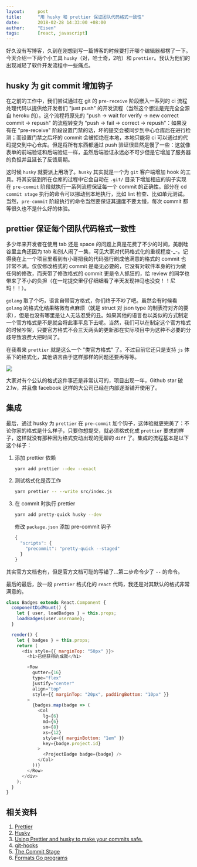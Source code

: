 ```yaml
---
layout:     post
title:      "用 husky 和 prettier 保证团队代码格式一致性"
date:       2018-02-28 14:33:00 +08:00
author:     "Eisen"
tags:       [react, javascript]
---
```


好久没有写博客，久到在刚想到写一篇博客的时候要打开哪个编辑器都楞了一下。今天介绍一下两个小工具 `husky`（对，哈士奇，2哈）和 `prettier`。我认为他们的出现减轻了软件开发流程中一些痛点。

## husky 为 git commit 增加钩子

在之前的工作中，我们尝试通过在 git 的 `pre-receive` 阶段嵌入一系列的 ci 流程处理代码以提供给开发者们 "just push" 的开发流程（当然这个想法是完完全全源自  heroku 的）。这个流程将原先的 "push -> wait for verify -> new correct commit -> repush" 的流程转变为 "push -> fail -> correct -> repush"：如果没有在 "pre-receive" 阶段设置门禁的话，坏的提交会被同步到中心仓库后在进行检测；而设置门禁之后坏的 commit 会被拒绝在本地，本地只能将 ci 可以通过的代码提交到中心仓库。但是将所有东西都通过 push 验证很显然是慢了一些：这就像表单的前端验证和后端验证一样，虽然后端验证永远必不可少但是它增加了服务器的负担并且延长了反馈周期。

这时候 `husky` 就要派上用场了。`husky` 其实就是一个为 `git` 客户端增加 hook 的工具。将其安装到所在仓库的过程中它会自动在 `.git/` 目录下增加相应的钩子实现在 `pre-commit` 阶段就执行一系列流程保证每一个 commit 的正确性。部分在 cd `commit stage` 执行的命令可以挪动到本地执行，比如 lint 检查、比如单元测试。当然，`pre-commit` 阶段执行的命令当然要保证其速度不要太慢，每次 commit 都等很久也不是什么好的体验。

## prettier 保证每个团队代码格式一致性

多少年来开发者在使用 tab 还是 space 的问题上真是花费了不少的时间，美剧硅谷里主角还因为 tab 和别人闹了一集，可见大家对代码格式化的重视程度-_-。记得我在上一个项目里看到有小哥把我的代码强行刷成他满意的格式的 commit 也非常不满。仅仅修改格式的 commit 是毫无必要的，它没有对软件本身的行为做任何的修改，而夹带了修改格式的 commit 更是令人抓狂的，给 review 的同学也带来了不小的负担（在一坨提交里仔仔细细看了半天发现神马也没变！！尼玛！！）。

`golang` 取了个巧，语言自带官方格式，你们终于不吵了吧。虽然会有时候看 `golang` 的格式化结果略微有点麻烦（就是 struct 对 json type 的制表符对齐的要求），但是也没有哪里是让人无法忍受的丑。如果其他的语言也以类似的方式制定一个官方格式是不是就会将此事平息下去呢。当然，我们可以在制定这个官方格式的时候吵架，只要官方格式不会三天两头的更新那在实际项目中为这种不必要的分歧导致浪费大把时间了。

在我看来 `prettier` 就是这么一个 "类官方格式" 了。不过目前它还只是支持 `js` 体系下的格式化，其他语言由于这样那样的问题还要再等等。

![](http://o8p12ybem.bkt.clouddn.com/15197990961653.jpg?imageView2/2/w/1200/q/75%7Cimageslim)

大家对有个公认的格式这件事还是非常认可的，项目出现一年，Github star 破 2.1w，并且像 facebook 这样的大公司已经在内部逐渐铺开使用了。

## 集成

最后，通过 husky 为 `prettier` 在 `pre-commit` 加个钩子，这体验就更完美了：不论你家的格式是什么样子，只要你想提交，就必须格式化成 `prettier` 要求的样子，这样就没有那种因为格式变动出现的无聊的 `diff` 了。集成的流程基本是以下这个样子：

1. 添加 prettier 依赖

    ```bash
    yarn add prettier --dev --exact
    ```
    
2. 测试格式化是否工作

    ```bash
    yarn prettier -- --write src/index.js
    ```
    
3. 在 commit 时执行 prettier

    ```bash
    yarn add pretty-quick husky --dev
    ```
        
    修改  `package.json` 添加 pre-commit 钩子
    
    ```js
    {
      "scripts": {
        "precommit": "pretty-quick --staged"
      }
    }
    ```

其实官方文档也有，但是官方文档可耻的写错了...第二步命令少了 `--` 的命令。

最后的最后，放一段 `prettier` 格式化的 `react` 代码，我还是对其默认的格式非常满意的。

```js
class Badges extends React.Component {
  componentDidMount() {
    let { user, loadBadges } = this.props;
    loadBadges(user.username);
  }

  render() {
    let { badges } = this.props;
    return (
      <div style={{ marginTop: "50px" }}>
        <h1>已经获得的成就</h1>

        <Row
          gutter={16}
          type="flex"
          justify="center"
          align="top"
          style={{ marginTop: "20px", paddingBottom: "10px" }}
        >
          {badges.map(badge => (
            <Col
              lg={6}
              md={6}
              sm={8}
              xs={12}
              style={{ marginBottom: "1em" }}
              key={badge.project.id}
            >
              <ProjectBadge badge={badge} />
            </Col>
          ))}
        </Row>
      </div>
    );
  }
}
```

## 相关资料

1. [Prettier](https://prettier.io/)
2. [Husky](https://github.com/typicode/husky)
3. [Using Prettier and husky to make your commits safe.](https://medium.com/@bartwijnants/using-prettier-and-husky-to-make-your-commits-save-2960f55cd351)
4. [git-hooks](https://git-scm.com/docs/githooks)
5. [The Commit Stage](http://www.informit.com/articles/article.aspx?p=1621865&seqNum=4)
6. [Formats Go programs](https://golang.org/cmd/gofmt/)

